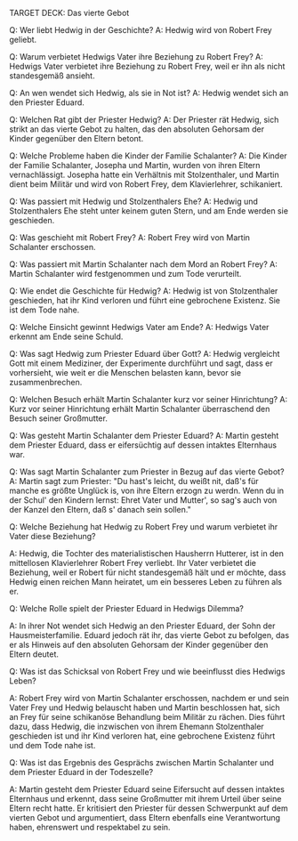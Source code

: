 TARGET DECK: Das vierte Gebot

Q: Wer liebt Hedwig in der Geschichte? 
A: Hedwig wird von Robert Frey geliebt.
<!--ID: 1685901965087-->


Q: Warum verbietet Hedwigs Vater ihre Beziehung zu Robert Frey? 
A: Hedwigs Vater verbietet ihre Beziehung zu Robert Frey, weil er ihn als nicht standesgemäß ansieht.
<!--ID: 1685901965094-->


Q: An wen wendet sich Hedwig, als sie in Not ist? 
A: Hedwig wendet sich an den Priester Eduard.
<!--ID: 1685901965097-->


Q: Welchen Rat gibt der Priester Hedwig? 
A: Der Priester rät Hedwig, sich strikt an das vierte Gebot zu halten, das den absoluten Gehorsam der Kinder gegenüber den Eltern betont.
<!--ID: 1685901965100-->


Q: Welche Probleme haben die Kinder der Familie Schalanter? 
A: Die Kinder der Familie Schalanter, Josepha und Martin, wurden von ihren Eltern vernachlässigt. Josepha hatte ein Verhältnis mit Stolzenthaler, und Martin dient beim Militär und wird von Robert Frey, dem Klavierlehrer, schikaniert.
<!--ID: 1685901965103-->


Q: Was passiert mit Hedwig und Stolzenthalers Ehe? 
A: Hedwig und Stolzenthalers Ehe steht unter keinem guten Stern, und am Ende werden sie geschieden.
<!--ID: 1685901965107-->


Q: Was geschieht mit Robert Frey? 
A: Robert Frey wird von Martin Schalanter erschossen.
<!--ID: 1685901965110-->


Q: Was passiert mit Martin Schalanter nach dem Mord an Robert Frey? 
A: Martin Schalanter wird festgenommen und zum Tode verurteilt.
<!--ID: 1685901965114-->


Q: Wie endet die Geschichte für Hedwig? 
A: Hedwig ist von Stolzenthaler geschieden, hat ihr Kind verloren und führt eine gebrochene Existenz. Sie ist dem Tode nahe.
<!--ID: 1685901965117-->


Q: Welche Einsicht gewinnt Hedwigs Vater am Ende?
A: Hedwigs Vater erkennt am Ende seine Schuld.
<!--ID: 1685901965120-->


Q: Was sagt Hedwig zum Priester Eduard über Gott? 
A: Hedwig vergleicht Gott mit einem Mediziner, der Experimente durchführt und sagt, dass er vorhersieht, wie weit er die Menschen belasten kann, bevor sie zusammenbrechen.
<!--ID: 1685901965123-->


Q: Welchen Besuch erhält Martin Schalanter kurz vor seiner Hinrichtung? 
A: Kurz vor seiner Hinrichtung erhält Martin Schalanter überraschend den Besuch seiner Großmutter.
<!--ID: 1685901965126-->


Q: Was gesteht Martin Schalanter dem Priester Eduard? 
A: Martin gesteht dem Priester Eduard, dass er eifersüchtig auf dessen intaktes Elternhaus war.
<!--ID: 1685901965130-->


Q: Was sagt Martin Schalanter zum Priester in Bezug auf das vierte Gebot? 
A: Martin sagt zum Priester: "Du hast's leicht, du weißt nit, daß's für manche es größte Unglück is, von ihre Eltern erzogn zu werdn. Wenn du in der Schul' den Kindern lernst: Ehret Vater und Mutter', so sag's auch von der Kanzel den Eltern, daß s' danach sein sollen."
<!--ID: 1685901965133-->


Q: Welche Beziehung hat Hedwig zu Robert Frey und warum verbietet ihr Vater diese Beziehung?

A: Hedwig, die Tochter des materialistischen Hausherrn Hutterer, ist in den mittellosen Klavierlehrer Robert Frey verliebt. Ihr Vater verbietet die Beziehung, weil er Robert für nicht standesgemäß hält und er möchte, dass Hedwig einen reichen Mann heiratet, um ein besseres Leben zu führen als er.
<!--ID: 1685901965136-->


Q: Welche Rolle spielt der Priester Eduard in Hedwigs Dilemma?

A: In ihrer Not wendet sich Hedwig an den Priester Eduard, der Sohn der Hausmeisterfamilie. Eduard jedoch rät ihr, das vierte Gebot zu befolgen, das er als Hinweis auf den absoluten Gehorsam der Kinder gegenüber den Eltern deutet.
<!--ID: 1685901965139-->


Q: Was ist das Schicksal von Robert Frey und wie beeinflusst dies Hedwigs Leben?

A: Robert Frey wird von Martin Schalanter erschossen, nachdem er und sein Vater Frey und Hedwig belauscht haben und Martin beschlossen hat, sich an Frey für seine schikanöse Behandlung beim Militär zu rächen. Dies führt dazu, dass Hedwig, die inzwischen von ihrem Ehemann Stolzenthaler geschieden ist und ihr Kind verloren hat, eine gebrochene Existenz führt und dem Tode nahe ist.
<!--ID: 1685901965143-->


Q: Was ist das Ergebnis des Gesprächs zwischen Martin Schalanter und dem Priester Eduard in der Todeszelle?

A: Martin gesteht dem Priester Eduard seine Eifersucht auf dessen intaktes Elternhaus und erkennt, dass seine Großmutter mit ihrem Urteil über seine Eltern recht hatte. Er kritisiert den Priester für dessen Schwerpunkt auf dem vierten Gebot und argumentiert, dass Eltern ebenfalls eine Verantwortung haben, ehrenswert und respektabel zu sein.
<!--ID: 1685901965147-->


